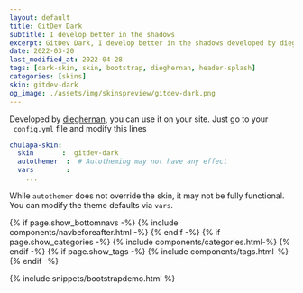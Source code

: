 ```yaml
---
layout: default
title: GitDev Dark
subtitle: I develop better in the shadows
excerpt: GitDev Dark, I develop better in the shadows developed by dieghernan.
date: 2022-03-20
last_modified_at: 2022-04-28
tags: [dark-skin, skin, bootstrap, dieghernan, header-splash]
categories: [skins]
skin: gitdev-dark
og_image: ./assets/img/skinspreview/gitdev-dark.png
---
```



Developed by [dieghernan](https://github.com/dieghernan/), you can use it on your site. Just go to your `_config.yml` file and modify this lines

```yaml
chulapa-skin: 
  skin       :  gitdev-dark 
  autothemer  :  # Autotheming may not have any effect
  vars        :    
    ...
```


While `autothemer` does not override the skin, it may not be fully functional. You can modify the theme defaults via `vars`.




{% if page.show_bottomnavs -%}
{% include components/navbeforeafter.html -%}
{% endif -%}
{% if page.show_categories -%}
{% include components/categories.html-%}
{% endif -%}
{% if page.show_tags -%}
{% include components/tags.html-%}
{% endif -%}


{% include snippets/bootstrapdemo.html  %}
